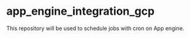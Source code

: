 # app_engine_integration_gcp
This repository will be used to schedule jobs with cron on App engine.
